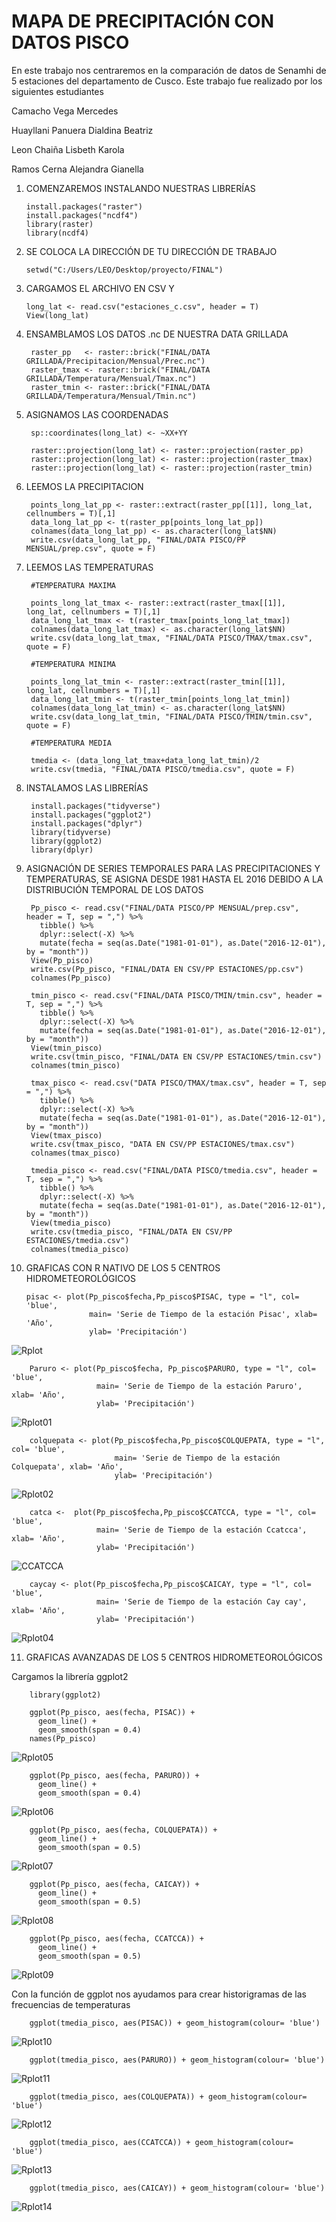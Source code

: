 # MAPA DE PRECIPITACIÓN CON DATOS PISCO
En este trabajo nos centraremos en la comparación de datos de Senamhi de 5 estaciones del departamento de Cusco. Este trabajo fue realizado por los siguientes estudiantes

Camacho Vega Mercedes

Huayllani Panuera Dialdina Beatriz

Leon Chaiña Lisbeth Karola

Ramos Cerna Alejandra Gianella

1. COMENZAREMOS INSTALANDO NUESTRAS LIBRERÍAS
  
       install.packages("raster")
       install.packages("ncdf4")
       library(raster)
       library(ncdf4)

2. SE COLOCA LA DIRECCIÓN DE TU DIRECCIÓN DE TRABAJO

       setwd("C:/Users/LEO/Desktop/proyecto/FINAL")
3. CARGAMOS EL ARCHIVO EN CSV Y 

       long_lat <- read.csv("estaciones_c.csv", header = T)
       View(long_lat)
4. ENSAMBLAMOS LOS DATOS .nc DE NUESTRA DATA GRILLADA

        raster_pp   <- raster::brick("FINAL/DATA GRILLADA/Precipitacion/Mensual/Prec.nc")
        raster_tmax <- raster::brick("FINAL/DATA GRILLADA/Temperatura/Mensual/Tmax.nc")
        raster_tmin <- raster::brick("FINAL/DATA GRILLADA/Temperatura/Mensual/Tmin.nc")

5. ASIGNAMOS LAS COORDENADAS

        sp::coordinates(long_lat) <- ~XX+YY

        raster::projection(long_lat) <- raster::projection(raster_pp)
        raster::projection(long_lat) <- raster::projection(raster_tmax)
        raster::projection(long_lat) <- raster::projection(raster_tmin)

6. LEEMOS LA PRECIPITACION

        points_long_lat_pp <- raster::extract(raster_pp[[1]], long_lat, cellnumbers = T)[,1]
        data_long_lat_pp <- t(raster_pp[points_long_lat_pp])
        colnames(data_long_lat_pp) <- as.character(long_lat$NN)
        write.csv(data_long_lat_pp, "FINAL/DATA PISCO/PP MENSUAL/prep.csv", quote = F)

7. LEEMOS LAS TEMPERATURAS

        #TEMPERATURA MAXIMA

        points_long_lat_tmax <- raster::extract(raster_tmax[[1]], long_lat, cellnumbers = T)[,1]
        data_long_lat_tmax <- t(raster_tmax[points_long_lat_tmax])
        colnames(data_long_lat_tmax) <- as.character(long_lat$NN)
        write.csv(data_long_lat_tmax, "FINAL/DATA PISCO/TMAX/tmax.csv", quote = F)

        #TEMPERATURA MINIMA

        points_long_lat_tmin <- raster::extract(raster_tmin[[1]], long_lat, cellnumbers = T)[,1]
        data_long_lat_tmin <- t(raster_tmin[points_long_lat_tmin])
        colnames(data_long_lat_tmin) <- as.character(long_lat$NN)
        write.csv(data_long_lat_tmin, "FINAL/DATA PISCO/TMIN/tmin.csv", quote = F)

        #TEMPERATURA MEDIA

        tmedia <- (data_long_lat_tmax+data_long_lat_tmin)/2
        write.csv(tmedia, "FINAL/DATA PISCO/tmedia.csv", quote = F)

8. INSTALAMOS LAS LIBRERÍAS

        install.packages("tidyverse")
        install.packages("ggplot2")
        install.packages("dplyr")
        library(tidyverse)
        library(ggplot2)
        library(dplyr)
        
9. ASIGNACIÓN DE SERIES TEMPORALES PARA LAS PRECIPITACIONES Y TEMPERATURAS, SE ASIGNA DESDE 1981 HASTA EL 2016 DEBIDO A LA DISTRIBUCIÓN TEMPORAL DE LOS DATOS

        Pp_pisco <- read.csv("FINAL/DATA PISCO/PP MENSUAL/prep.csv", header = T, sep = ",") %>%
          tibble() %>%
          dplyr::select(-X) %>%
          mutate(fecha = seq(as.Date("1981-01-01"), as.Date("2016-12-01"), by = "month"))
        View(Pp_pisco)
        write.csv(Pp_pisco, "FINAL/DATA EN CSV/PP ESTACIONES/pp.csv")
        colnames(Pp_pisco)

        tmin_pisco <- read.csv("FINAL/DATA PISCO/TMIN/tmin.csv", header = T, sep = ",") %>%
          tibble() %>%
          dplyr::select(-X) %>%
          mutate(fecha = seq(as.Date("1981-01-01"), as.Date("2016-12-01"), by = "month"))
        View(tmin_pisco)
        write.csv(tmin_pisco, "FINAL/DATA EN CSV/PP ESTACIONES/tmin.csv")
        colnames(tmin_pisco)

        tmax_pisco <- read.csv("DATA PISCO/TMAX/tmax.csv", header = T, sep = ",") %>%
          tibble() %>%
          dplyr::select(-X) %>%
          mutate(fecha = seq(as.Date("1981-01-01"), as.Date("2016-12-01"), by = "month"))
        View(tmax_pisco)
        write.csv(tmax_pisco, "DATA EN CSV/PP ESTACIONES/tmax.csv")
        colnames(tmax_pisco)

        tmedia_pisco <- read.csv("FINAL/DATA PISCO/tmedia.csv", header = T, sep = ",") %>%
          tibble() %>%
          dplyr::select(-X) %>%
          mutate(fecha = seq(as.Date("1981-01-01"), as.Date("2016-12-01"), by = "month"))
        View(tmedia_pisco)
        write.csv(tmedia_pisco, "FINAL/DATA EN CSV/PP ESTACIONES/tmedia.csv")
        colnames(tmedia_pisco)
        
10. GRAFICAS CON R NATIVO DE LOS 5 CENTROS HIDROMETEOROLÓGICOS

        pisac <- plot(Pp_pisco$fecha,Pp_pisco$PISAC, type = "l", col= 'blue',
                      main= 'Serie de Tiempo de la estación Pisac', xlab= 'Año',
                      ylab= 'Precipitación')
![Rplot](https://user-images.githubusercontent.com/77855207/107093083-a8570380-67d2-11eb-9b43-c75ceefe0bc4.png)

        Paruro <- plot(Pp_pisco$fecha, Pp_pisco$PARURO, type = "l", col= 'blue',
                       main= 'Serie de Tiempo de la estación Paruro', xlab= 'Año',
                       ylab= 'Precipitación')
![Rplot01](https://user-images.githubusercontent.com/77855207/107093144-c0c71e00-67d2-11eb-897d-ca071962eafc.png)

        colquepata <- plot(Pp_pisco$fecha,Pp_pisco$COLQUEPATA, type = "l", col= 'blue',
                           main= 'Serie de Tiempo de la estación Colquepata', xlab= 'Año',
                           ylab= 'Precipitación')
![Rplot02](https://user-images.githubusercontent.com/77855207/107093489-51056300-67d3-11eb-8c33-90ee9f0eb9eb.png)

        catca <-  plot(Pp_pisco$fecha,Pp_pisco$CCATCCA, type = "l", col= 'blue',
                       main= 'Serie de Tiempo de la estación Ccatcca', xlab= 'Año',
                       ylab= 'Precipitación')
![CCATCCA](https://user-images.githubusercontent.com/77855207/107093233-e6542780-67d2-11eb-9fcb-f64554447656.png)

        caycay <- plot(Pp_pisco$fecha,Pp_pisco$CAICAY, type = "l", col= 'blue',
                       main= 'Serie de Tiempo de la estación Cay cay', xlab= 'Año',
                       ylab= 'Precipitación')
![Rplot04](https://user-images.githubusercontent.com/77855207/107093550-6da19b00-67d3-11eb-9dfe-f3ec9e07cffa.png)

11. GRAFICAS AVANZADAS DE LOS 5 CENTROS HIDROMETEOROLÓGICOS


Cargamos la librería ggplot2

        library(ggplot2)

        ggplot(Pp_pisco, aes(fecha, PISAC)) +
          geom_line() +
          geom_smooth(span = 0.4)
        names(Pp_pisco)
![Rplot05](https://user-images.githubusercontent.com/77855207/107094339-d6d5de00-67d4-11eb-8849-e7f59002a840.png)

        ggplot(Pp_pisco, aes(fecha, PARURO)) +
          geom_line() +
          geom_smooth(span = 0.4)
![Rplot06](https://user-images.githubusercontent.com/77855207/107094024-50210100-67d4-11eb-8b10-859c956ba309.png)

        ggplot(Pp_pisco, aes(fecha, COLQUEPATA)) +
          geom_line() +
          geom_smooth(span = 0.5)
![Rplot07](https://user-images.githubusercontent.com/77855207/107094095-6dee6600-67d4-11eb-8b0c-9e0b5790c19f.png)
 
        ggplot(Pp_pisco, aes(fecha, CAICAY)) +
          geom_line() +
          geom_smooth(span = 0.5)
![Rplot08](https://user-images.githubusercontent.com/77855207/107094138-852d5380-67d4-11eb-89e2-bbb0c74596cb.png)

        ggplot(Pp_pisco, aes(fecha, CCATCCA)) +
          geom_line() +
          geom_smooth(span = 0.5)
![Rplot09](https://user-images.githubusercontent.com/77855207/107094197-9bd3aa80-67d4-11eb-952c-2cd1d1abacd3.png)

Con la función de ggplot nos ayudamos para crear historigramas de las frecuencias de temperaturas

        ggplot(tmedia_pisco, aes(PISAC)) + geom_histogram(colour= 'blue')
![Rplot10](https://user-images.githubusercontent.com/77855207/107097515-1bfd0e80-67db-11eb-9300-da919f603126.png)
 
        ggplot(tmedia_pisco, aes(PARURO)) + geom_histogram(colour= 'blue')
![Rplot11](https://user-images.githubusercontent.com/77855207/107097749-a3e31880-67db-11eb-9f61-bcdcf6b24527.png)

        ggplot(tmedia_pisco, aes(COLQUEPATA)) + geom_histogram(colour= 'blue')
![Rplot12](https://user-images.githubusercontent.com/77855207/107097878-f8869380-67db-11eb-97d3-966c5ad768c3.png)
       
        ggplot(tmedia_pisco, aes(CCATCCA)) + geom_histogram(colour= 'blue')      
![Rplot13](https://user-images.githubusercontent.com/77855207/107097931-0e945400-67dc-11eb-81ab-5c9e0f9f5971.png)

        ggplot(tmedia_pisco, aes(CAICAY)) + geom_histogram(colour= 'blue')
![Rplot14](https://user-images.githubusercontent.com/77855207/107097978-2075f700-67dc-11eb-8358-9ad045d7da28.png)



